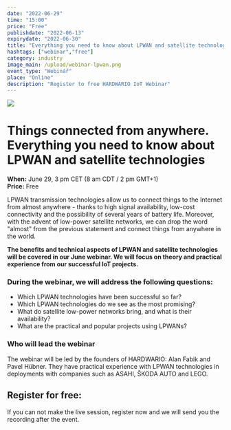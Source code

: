 ```yaml
---
date: "2022-06-29"
time: "15:00"
price: "Free"
publishdate: "2022-06-13"
expirydate: "2022-06-30"
title: "Everything you need to know about LPWAN and satellite technologies"
hashtags: ["webinar","free"]
category: industry
image_main: /upload/webinar-lpwan.png
event_type: "Webinář"
place: "Online"
description: "Register to free HARDWARIO IoT Webinar"
---
```


<div class = "row">
<div class = "col pr-30 font-17 font-lnh30">
<img class = "w-100" src = "/upload/webinar-lpwan.png"/>
 <h1 class="font-weight-black font-36 font-md-46 pb-20 pb-md-30 font-md-lnh48 d-none" style = "">Things connected from anywhere. Everything you need to know about LPWAN and satellite technologies</h1>

<p class = "pt-15 pb-15">
<strong>When:</strong> June 29, 3 pm CET (8 am CDT / 2 pm GMT+1)<br/>
<strong>Price:</strong> Free</p>

<p class = "pb-15">LPWAN transmission technologies allow us to connect things to the Internet from almost anywhere - thanks to high signal availability, low-cost connectivity and the possibility of several years of battery life. Moreover, with the advent of low-power satellite networks, we can drop the word "almost" from the previous statement and connect things from anywhere in the world. </p>

<p class = "pb-25"><strong>The benefits and technical aspects of LPWAN and satellite technologies will be covered in our June webinar. We will focus on theory and practical experience from our successful IoT projects.</strong></p>

<h3 class = "font-weight-bold font-20 pb-10">During the webinar, we will address the following questions: </h3>
<ul class = "pb-15">
<li class = "pb-0">Which LPWAN technologies have been successful so far? </li>
<li class = "pb-0">Which LPWAN technologies do we see as the most promising? </li>
<li class = "pb-0">What do satellite low-power networks bring, and what is their availability?</li>
<li class = "pb-0">What are the practical and popular projects using LPWANs?</li>
</ul>

<h3 class = "font-weight-bold font-20 pb-10">Who will lead the webinar</h3>
<p class = "pb-25">The webinar will be led by the founders of HARDWARIO: Alan Fabik and Pavel Hübner. They have practical experience with LPWAN technologies in deployments with companies such as ASAHI, ŠKODA AUTO and LEGO.<p>

</div>
<div class = "col-12 col-md-5">
<div class = "px-10 py-20 mb-20 shadow">
<h2 class = "font-weight-black font-24 font-md-24 mb-20">Register for free:</h2>
<script charset="utf-8" type="text/javascript" src="//js.hsforms.net/forms/shell.js"></script>
<script>
jQuery(window).scroll(function() {
if (!jQuery('.hbspt-form').length) {
hbspt.forms.create({
    portalId: "5453210",
    formId: "53903035-f014-4840-8a78-5e14b2f67846"
});
}
});
</script>
<p class = "font-14 font-lnh16">If you can not make the live session, register now and we will send you the recording after the event.</p>
</div>
</div>
</div>